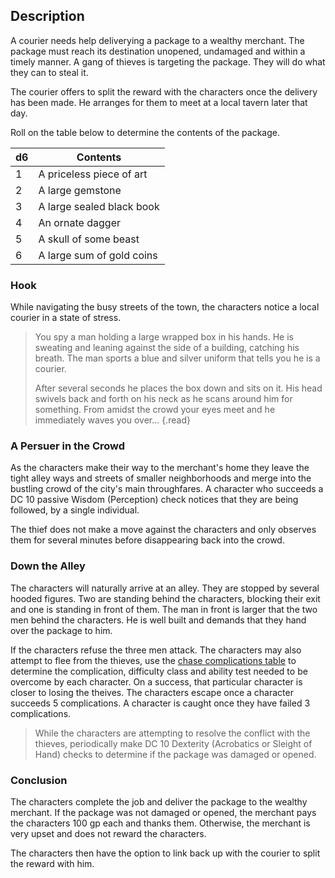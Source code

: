 ## Description
A courier needs help deliverying a package to a wealthy merchant. The package must reach its destination unopened, undamaged and within a timely manner. A gang of thieves is targeting the package. They will do what they can to steal it.

The courier offers to split the reward with the characters once the delivery has been made. He arranges for them to meet at a local tavern later that day.

Roll on the table below to determine the contents of the package.

| d6  | Contents                  |
|-----|---------------------------|
| 1   | A priceless piece of art  |
| 2   | A large gemstone          |
| 3   | A large sealed black book |
| 4   | An ornate dagger          |
| 5   | A skull of some beast     |
| 6   | A large sum of gold coins |

### Hook
While navigating the busy streets of the town, the characters notice a local courier in a state of stress.

>You spy a man holding a large wrapped box in his hands. He is sweating and leaning against the side of a building, catching his breath. The man sports a blue and silver uniform that tells you he is a courier.
>
>After several seconds he places the box down and sits on it. His head swivels back and forth on his neck as he scans around him for something. From amidst the crowd your eyes meet and he immediately waves you over...
{.read}

### A Persuer in the Crowd
As the characters make their way to the merchant's home they leave the tight alley ways and streets of smaller neighborhoods and merge into the bustling crowd of the city's main throughfares. A character who succeeds a DC 10 passive Wisdom (Perception) check notices that they are being followed, by a single individual.

The thief does not make a move against the characters and only observes them for several minutes before disappearing back into the crowd.

### Down the Alley
The characters will naturally arrive at an alley. They are stopped by several hooded figures. Two are standing behind the characters, blocking their exit and one is standing in front of them. The man in front is larger that the two men behind the characters. He is well built and demands that they hand over the package to him.

If the characters refuse the three men attack. The characters may also attempt to flee from the thieves, use the [chase complications table]() to determine the complication, difficulty class and ability test needed to be overcome by each character. On a success, that particular character is closer to losing the theives. The characters escape once a character succeeds 5 complications. A character is caught once they have failed 3 complications.

>While the characters are attempting to resolve the conflict with the thieves, periodically make DC 10 Dexterity (Acrobatics or Sleight of Hand) checks to determine if the package was damaged or opened.

### Conclusion
The characters complete the job and deliver the package to the wealthy merchant. If the package was not damaged or opened, the merchant pays the characters 100 gp each and thanks them. Otherwise, the merchant is very upset and does not reward the characters.

The characters then have the option to link back up with the courier to split the reward with him.
